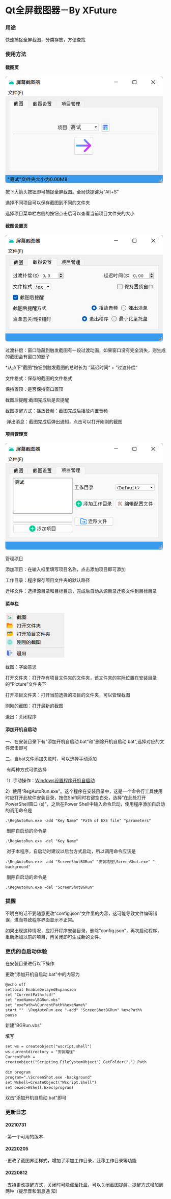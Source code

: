 # Qt全屏截图器－By XFuture

### 用途

快速捕捉全屏截图，分类存放，方便查找



### 使用方法

#### 截图页

![](.\\Images\\sc.png)

按下大箭头按钮即可捕捉全屏截图。全局快捷键为“Alt+S”

选择不同项目可以保存截图到不同的文件夹

选择项目菜单栏右侧的按钮点击后可以查看当前项目文件夹的大小

#### 截图设置页

![](.\\Images\\setting.png)

过渡补偿：窗口隐藏到触发截图有一段过渡动画，如果窗口没有完全消失，则生成的截图会有窗口的影子

*从点下”截图“按钮到触发截图的总时长为 ”延迟时间“ + ”过渡补偿“

文件格式：保存的截图的文件格式

保持置顶：是否保持窗口置顶

截图后提醒:截图完成后是否提醒

截图提醒方式：播放音频：截图完成后播放内置音频

​			   弹出消息：截图完成后弹出通知，点击可以打开刚刚的截图



#### 项目管理页

![](.\\Images\\manage.png)

管理项目

添加项目：在输入框里填写项目名称，点击添加项目即可添加

工作目录：程序保存项目文件夹的默认路径

迁移文件：选择源目录和目标目录，完成后自动从源目录迁移文件到目标目录

#### 菜单栏

![](.\\Images\\menu.png)

截图：字面意思

打开文件夹：打开存有项目文件夹的文件夹，该文件夹的实际位置在安装目录的“Picture”文件夹下

打开项目文件夹：打开当前选择的项目的文件夹，可以管理截图

刚刚的截图：打开最新的截图

退出：关闭程序

#### 添加开机自启动

一、在安装目录下有"添加开机自启动.bat"和"删除开机自启动.bat",选择对应的文件双击即可

二、当bat文件添加失败时，可以选择手动添加

​	有两种方式可供选择

​		1）手动操作：[Windows设置程序开机自启动](https://blog.csdn.net/weixin_45447477/article/details/122638366)

​		2）使用“RegAutoRun.exe"。这个程序在安装目录中，这是一个命令行工具使用时应打开此软件安装目录，按住Shift同时右键空白处，选择”在此处打开PowerShell窗口 (s)"，之后在Power Shell中输入命令启动，使用程序添加自启动的调用命令是

```
.\RegAutoRun.exe -add "Key Name" "Path of EXE file" "parameters"
```

​	删除自启动的命令是

```
.\RegAutoRun.exe -del "Key Name"
```

​	对于本程序，自启动时建议以后台方式启动，所以调用命令应该是

```
.\RegAutoRun.exe -add "ScreenShotBGRun" "安装路径\ScreenShot.exe" "-background"
```

​	删除自启动的命令是

```
.\RegAutoRun.exe -del "ScreenShotBGRun"
```



### 提醒

不明白的话不要随意更改“config.json”文件里的内容，这可能导致文件编码错误，进而导致程序界面显示不正常。

如果出现这种情况，应打开程序安装目录，删除“config.json”，再次启动程序，重新添加以前的项目，再关闭即可生成新的文件。

### 更优的自启动体验

在安装目录进行以下操作

更改”添加开机自启动.bat"中的内容为

```
@echo off
setlocal EnableDelayedExpansion
set "CurrentPath=!cd!"
set "exeName=\BGRun.vbs"
set "exePath=%CurrentPath%%exeName%"
start "" .\RegAutoRun.exe "-add" "ScreenShotBGRun" %exePath%
pause
```

新建"BGRun.vbs"

填写

```
set ws = createobject("wscript.shell")
ws.currentdirectory = "安装路径"
CurrentPath = createobject("Scripting.FileSystemObject").GetFolder(".").Path 

dim program  
program=".\ScreenShot.exe -background"
set Wshell=CreateObject("Wscript.Shell")  
set oexec=Wshell.Exec(program) 
```

双击”添加开机自启动.bat"即可

### 更新日志

#### 20210731

-第一个可用的版本

#### 20220205

-更改了截图界面样式，增加了添加工作目录，迁移工作目录等功能

#### 20220812

-支持更改提醒方式，关闭时可隐藏至托盘，可以关闭截图提醒，提醒方式增加到两种（提示音和消息通													      知）